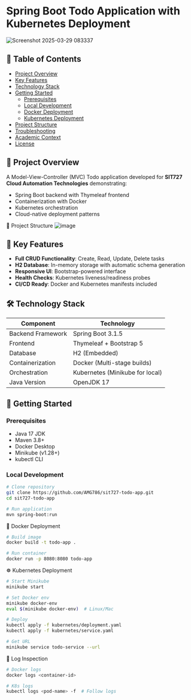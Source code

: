 # Spring Boot Todo Application with Kubernetes Deployment

![Screenshot 2025-03-29 083337](https://github.com/user-attachments/assets/fef1765b-39b8-4cb1-9af8-16e4874b46b4)

## 📝 Table of Contents
- [Project Overview](#-project-overview)
- [Key Features](#-key-features)
- [Technology Stack](#-technology-stack)
- [Getting Started](#-getting-started)
  - [Prerequisites](#prerequisites)
  - [Local Development](#local-development)
  - [Docker Deployment](#docker-deployment)
  - [Kubernetes Deployment](#kubernetes-deployment)
- [Project Structure](#-project-structure)
- [Troubleshooting](#-troubleshooting)
- [Academic Context](#-academic-context)
- [License](#-license)




## 🌟 Project Overview
A Model-View-Controller (MVC) Todo application developed for **SIT727 Cloud Automation Technologies** demonstrating:
- Spring Boot backend with Thymeleaf frontend
- Containerization with Docker
- Kubernetes orchestration
- Cloud-native deployment patterns

📂 Project Structure
![image](https://github.com/user-attachments/assets/63a06cd2-4293-4fea-9970-010be118af50)


## 🚀 Key Features
- **Full CRUD Functionality**: Create, Read, Update, Delete tasks
- **H2 Database**: In-memory storage with automatic schema generation
- **Responsive UI**: Bootstrap-powered interface
- **Health Checks**: Kubernetes liveness/readiness probes
- **CI/CD Ready**: Docker and Kubernetes manifests included

## 🛠 Technology Stack

| Component        | Technology                          |
|------------------|-------------------------------------|
| Backend Framework | Spring Boot 3.1.5                   |
| Frontend         | Thymeleaf + Bootstrap 5             |
| Database         | H2 (Embedded)                       |
| Containerization | Docker (Multi-stage builds)         |
| Orchestration    | Kubernetes (Minikube for local)     |
| Java Version     | OpenJDK 17                          |

## 🏁 Getting Started

### Prerequisites
- Java 17 JDK
- Maven 3.8+
- Docker Desktop
- Minikube (v1.28+)
- kubectl CLI

### Local Development
```bash
# Clone repository
git clone https://github.com/AMG786/sit727-todo-app.git
cd sit727-todo-app

# Run application
mvn spring-boot:run
```
🐳 Docker Deployment
```bash
# Build image
docker build -t todo-app .

# Run container
docker run -p 8080:8080 todo-app
```
☸️ Kubernetes Deployment
```bash
# Start Minikube
minikube start

# Set Docker env
minikube docker-env
eval $(minikube docker-env)  # Linux/Mac

# Deploy
kubectl apply -f kubernetes/deployment.yaml
kubectl apply -f kubernetes/service.yaml

# Get URL
minikube service todo-service --url
```
📜 Log Inspection
```bash
# Docker logs
docker logs <container-id>

# K8s logs
kubectl logs <pod-name> -f  # Follow logs
```
